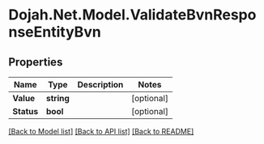 # Dojah.Net.Model.ValidateBvnResponseEntityBvn

## Properties

Name | Type | Description | Notes
------------ | ------------- | ------------- | -------------
**Value** | **string** |  | [optional] 
**Status** | **bool** |  | [optional] 

[[Back to Model list]](../README.md#documentation-for-models) [[Back to API list]](../README.md#documentation-for-api-endpoints) [[Back to README]](../README.md)

